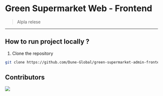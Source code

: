 # Green Supermarket Web - Frontend

> Alpla relese

---

## How to run project locally ?

1. Clone the repository
   
```bash
git clone https://github.com/Dune-Global/green-supermarket-admin-frontend.git --recursive
```
## Contributors

<a href="https://github.com/Dune-Global/green-supermarket-admin-frontend/graphs/contributors">
  <img src="https://contrib.rocks/image?repo=Dune-Global/green-supermarket-admin-frontend" />
</a>

